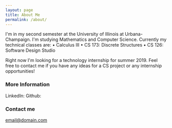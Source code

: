 ```yaml
---
layout: page
title: About Me
permalink: /about/
---
```


I'm in my second semester at the University of Illinois at Urbana-Champaign. I'm studying Mathematics and Computer Science.
Currently my technical classes are:
  • Calculus III
  • CS 173: Discrete Structures
  • CS 126: Software Design Studio
  
Right now I'm looking for a technology internship for summer 2019. Feel free to contact me if you have any ideas for a CS project or any internship opportunities!

### More Information

LinkedIn:
Github: 

### Contact me

[email@domain.com](mailto:email@domain.com)

